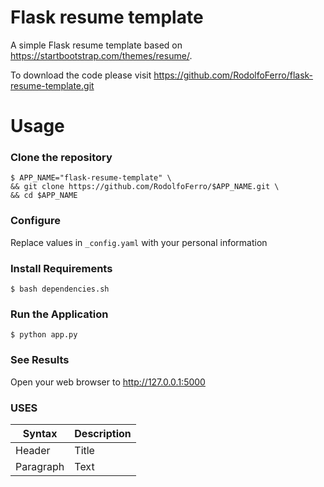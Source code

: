 # Flask resume template 

A simple Flask resume template based on <https://startbootstrap.com/themes/resume/>. 

To download the code please visit
<https://github.com/RodolfoFerro/flask-resume-template.git>

# Usage ##

### Clone the repository ###
```shell
$ APP_NAME="flask-resume-template" \
&& git clone https://github.com/RodolfoFerro/$APP_NAME.git \
&& cd $APP_NAME
```

### Configure ###

Replace values in `_config.yaml` with your personal information

### Install Requirements ###
```shell
$ bash dependencies.sh
```

### Run the Application ###
```shell
$ python app.py
```
### See Results ###
Open your web browser to <http://127.0.0.1:5000>

### USES ###
| Syntax | Description |
| ----------- | ----------- |
| Header | Title |
| Paragraph | Text |
